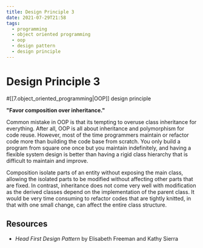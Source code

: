 ```yaml
---
title: Design Principle 3
date: 2021-07-29T21:58
tags:
  - programming
  - object oriented programming
  - oop
  - design pattern
  - design principle
---
```



# Design Principle 3

#[[7.object_oriented_programming|OOP]] design principle

**"Favor composition over inheritance."**

Common mistake in OOP is that its tempting to overuse class inheritance for
everything. After all, OOP is all about inheritance and polymorphism for code
reuse. However, most of the time programmers maintain or refactor code more than
building the code base from scratch. You only build a program from square one
once but you maintain indefinitely, and having a flexible system design is
better than having a rigid class hierarchy that is difficult to maintain and
improve.

Composition isolate parts of an entity without exposing the main class, allowing
the isolated parts to be modified without affecting other parts that are fixed.
In contrast, inheritance does not come very well with modification as the
derived classes depend on the implementation of the parent class. It would be
very time consuming to refactor codes that are tightly knitted, in that with one
small change, can affect the entire class structure.

## Resources

- _Head First Design Pattern_ by Elisabeth Freeman and Kathy Sierra

